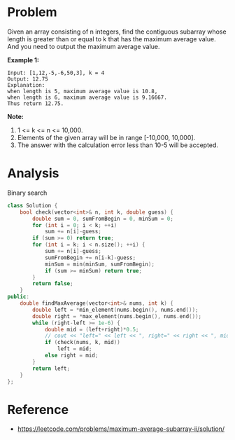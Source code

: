 # Problem

Given an array consisting of n integers, find the contiguous subarray whose length is greater than or equal to k that has the maximum average value. And you need to output the maximum average value.

**Example 1:**
```
Input: [1,12,-5,-6,50,3], k = 4
Output: 12.75
Explanation:
when length is 5, maximum average value is 10.8,
when length is 6, maximum average value is 9.16667.
Thus return 12.75.
```

**Note:**
1. 1 <= k <= n <= 10,000.
1. Elements of the given array will be in range [-10,000, 10,000].
1. The answer with the calculation error less than 10-5 will be accepted.

# Analysis
Binary search
```C++
class Solution {
    bool check(vector<int>& n, int k, double guess) {
        double sum = 0, sumFromBegin = 0, minSum = 0;
        for (int i = 0; i < k; ++i)
            sum += n[i]-guess;
        if (sum >= 0) return true;
        for (int i = k; i < n.size(); ++i) {
            sum += n[i]-guess;
            sumFromBegin += n[i-k]-guess;
            minSum = min(minSum, sumFromBegin);
            if (sum >= minSum) return true;
        }
        return false;
    }
public:
    double findMaxAverage(vector<int>& nums, int k) {
        double left = *min_element(nums.begin(), nums.end());
        double right = *max_element(nums.begin(), nums.end());
        while (right-left >= 1e-6) {
            double mid = (left+right)*0.5;
            // cout << "left=" << left << ", right=" << right << ", mid=" << mid << endl;
            if (check(nums, k, mid))
                left = mid;
            else right = mid;
        }
        return left;
    }
};
```

# Reference
- https://leetcode.com/problems/maximum-average-subarray-ii/solution/
